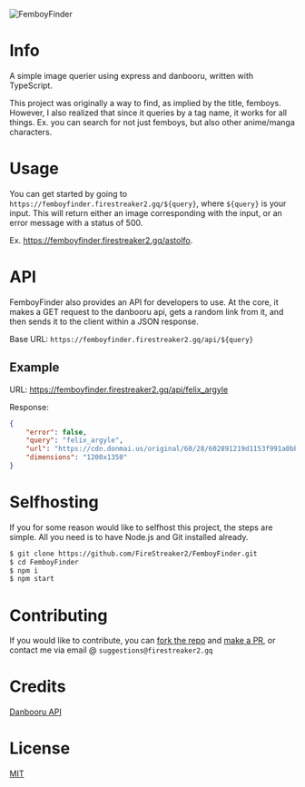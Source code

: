 ![FemboyFinder](https://socialify.git.ci/FireStreaker2/FemboyFinder/image?description=1&forks=1&issues=1&logo=https%3A%2F%2Fi.pinimg.com%2F736x%2F50%2F77%2F1f%2F50771f45b1c015cfbb8b0853ba7b8521.jpg&name=1&owner=1&pulls=1&stargazers=1&theme=Dark)

# Info

A simple image querier using express and danbooru, written with TypeScript.

This project was originally a way to find, as implied by the title, femboys. However, I also realized that since it queries by a tag name, it works for all things. Ex. you can search for not just femboys, but also other anime/manga characters.

# Usage

You can get started by going to `https://femboyfinder.firestreaker2.gq/${query}`, where `${query}` is your input. This will return either an image corresponding with the input, or an error message with a status of 500.

Ex. https://femboyfinder.firestreaker2.gq/astolfo.

# API

FemboyFinder also provides an API for developers to use. At the core, it makes a GET request to the danbooru api, gets a random link from it, and then sends it to the client within a JSON response.

Base URL: `https://femboyfinder.firestreaker2.gq/api/${query}`

## Example

URL: https://femboyfinder.firestreaker2.gq/api/felix_argyle

Response:

```json
{
	"error": false,
	"query": "felix_argyle",
	"url": "https://cdn.donmai.us/original/60/28/602891219d1153f991a0bb96c338a29b.jpg",
	"dimensions": "1200x1350"
}
```

# Selfhosting

If you for some reason would like to selfhost this project, the steps are simple. All you need is to have Node.js and Git installed already.

```bash
$ git clone https://github.com/FireStreaker2/FemboyFinder.git
$ cd FemboyFinder
$ npm i
$ npm start
```

# Contributing

If you would like to contribute, you can <a href="https://github.com/FireStreaker2/FemboyFinder/fork">fork the repo</a> and <a href="https://github.com/FireStreaker2/FemboyFinder/compare">make a PR</a>, or contact me via email @ `suggestions@firestreaker2.gq`

# Credits

<a href="https://danbooru.donmai.us/wiki_pages/help%3Aapi">Danbooru API</a>

# License

<a href="https://github.com/FireStreaker2/FemboyFinder/blob/main/LICENSE">MIT</a>
